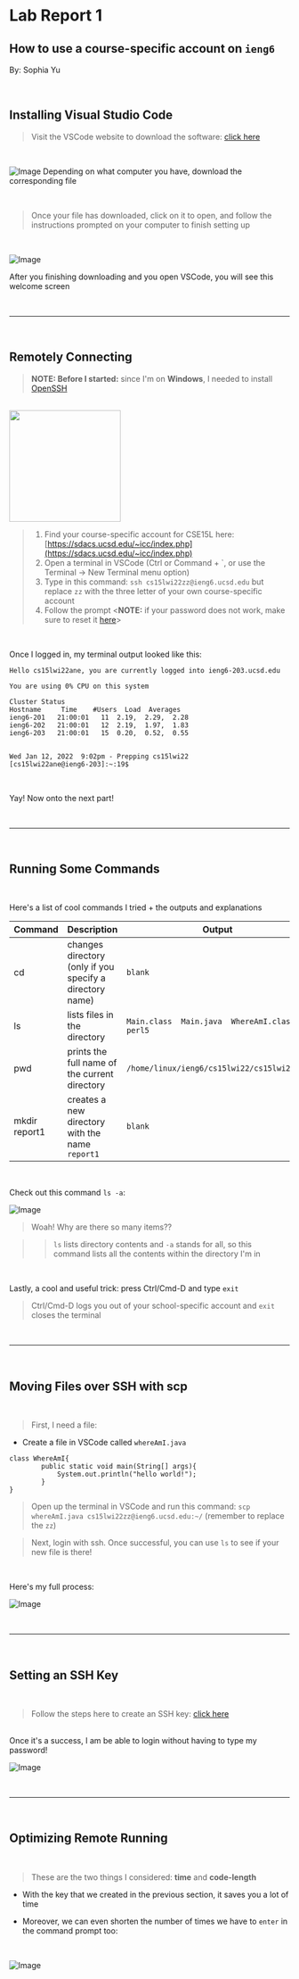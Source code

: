 # **Lab Report 1** 
## How to use a course-specific account on ```ieng6```
By: Sophia Yu

<br>

## **Installing Visual Studio Code**

> Visit the VSCode website to download the software: [click here](https://code.visualstudio.com/download)
<br> 

![Image](screenshots\Pt1_a.PNG)
Depending on what computer you have, download the corresponding file

<br> 

>Once your file has downloaded, click on it to open, and follow the instructions prompted on your computer to finish setting up

<br>

![Image](screenshots\Pt1_c.PNG)


After you finishing downloading and you open VSCode, you will see this welcome screen

<br> 

---

<br>

## **Remotely Connecting**

>**NOTE: Before I started:** since I'm on **Windows**, I needed to install [OpenSSH](https://docs.microsoft.com/en-us/windows-server/administration/openssh/openssh_install_firstuse)

<br>

<img src="screenshots\Pt1_h.PNG" width=200px>

>1. Find your course-specific account for CSE15L here: [https://sdacs.ucsd.edu/~icc/index.php](https://sdacs.ucsd.edu/~icc/index.php)
>2. Open a terminal in VSCode (Ctrl or Command + `, or use the Terminal → New Terminal menu option)
>3. Type in this command: ```ssh cs15lwi22zz@ieng6.ucsd.edu``` but replace ```zz``` with the three letter of your own course-specific account
>4. Follow the prompt
><**NOTE:** if your password does not work, make sure to reset it [here](https://password.ucsd.edu/)>

<br>

Once I logged in, my terminal output looked like this:
```
Hello cs15lwi22ane, you are currently logged into ieng6-203.ucsd.edu

You are using 0% CPU on this system

Cluster Status
Hostname     Time    #Users  Load  Averages
ieng6-201   21:00:01   11  2.19,  2.29,  2.28
ieng6-202   21:00:01   12  2.19,  1.97,  1.83
ieng6-203   21:00:01   15  0.20,  0.52,  0.55


Wed Jan 12, 2022  9:02pm - Prepping cs15lwi22
[cs15lwi22ane@ieng6-203]:~:19$
```

<br>

Yay! Now onto the next part!

<br> 

---

<br>

## **Running Some Commands**

<br>

Here's a list of cool commands I tried + the outputs and explanations

| Command | Description | Output |
| ------- | ----------- | ------ |
| cd      | changes directory (only if you specify a directory name) | ```blank```|
| ls      | lists files in the directory | ```Main.class  Main.java  WhereAmI.class  perl5``` |
| pwd     | prints the full name of the current directory | ```/home/linux/ieng6/cs15lwi22/cs15lwi22ane``` |
| mkdir report1 | creates a new directory with the name ```report1``` | ```blank``` |

<br>

Check out this command ```ls -a```:

![Image](screenshots\Pt1_d.PNG)

>Woah! Why are there so many items??

>>```ls``` lists directory contents and ```-a``` stands for all, so this command lists all the contents within the directory I'm in

<br>

Lastly, a cool and useful trick: press Ctrl/Cmd-D and type ```exit```
>Ctrl/Cmd-D logs you out of your school-specific account and ```exit``` closes the terminal

<br> 

---

<br>

## **Moving Files over SSH with scp**

<br>

>First, I need a file:

* Create a file in VSCode called ```whereAmI.java```
```
class WhereAmI{
        public static void main(String[] args){
            System.out.println("hello world!");
        }
}
```

>Open up the terminal in VSCode and run this command: ```scp whereAmI.java cs15lwi22zz@ieng6.ucsd.edu:~/``` (remember to replace the ```zz```)

>Next, login with ssh. Once successful, you can use ```ls``` to see if your new file is there!

<br> 

Here's my full process:

![Image](screenshots\Pt1_e.PNG)

<br> 

---

<br>

## **Setting an SSH Key**

<br>

>Follow the steps here to create an SSH key: [click here](https://docs.microsoft.com/en-us/windows-server/administration/openssh/openssh_keymanagement#user-key-generation)

<br> Once it's a success, I am be able to login without having to type my password!

![Image](screenshots\Pt1_f.PNG)

<br> 

---

<br>

## **Optimizing Remote Running**

<br>

> These are the two things I considered: **time** and **code-length**

* With the key that we created in the previous section, it saves you a lot of time

* Moreover, we can even shorten the number of times we have to ```enter``` in the command prompt too:

<br>

![Image](screenshots\Pt1_g2.PNG)









